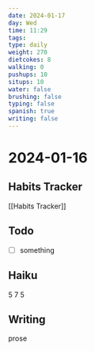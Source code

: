 ```yaml
---
date: 2024-01-17
day: Wed
time: 11:29
tags: 
type: daily
weight: 270
dietcokes: 8
walking: 0
pushups: 10
situps: 10
water: false
brushing: false
typing: false
spanish: true
writing: false
---
```

# 2024-01-16

## Habits Tracker
[[Habits Tracker]]

## Todo
- [ ] something 
## Haiku
5
7
5
## Writing
prose